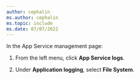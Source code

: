 ```yaml
---
author: cephalin
ms.author: cephalin
ms.topic: include
ms.date: 07/07/2022
---
```


In the App Service management page:

1. From the left menu, click **App Service logs**.

1. Under **Application logging**, select **File System**.
